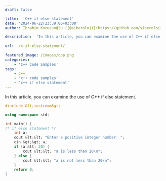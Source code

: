 ```yaml
---
draft: false

title:  'C++ if else statement'
date: '2024-06-22T23:39:06+03:00'
author: İbrahim Korucuoğlu ([@siberoloji](https://github.com/siberoloji))

description:  'In this article, you can examine the use of C++ if else statement.' 
 
url:  /c-if-else-statement/
 
featured_image: /images/cpp.png
categories:
    - 'C++ Code Samples'
tags:
    - c++
    - 'c++ code samples'
    - 'c++ if else statement'
---
```



In this article, you can examine the use of C++ if else statement.


```cpp
#include &lt;iostream&gt;

using namespace std;

int main() {
/* if else statement */
    int a;
    cout &lt;&lt; "Enter a positive integer number: ";
    cin &gt;&gt; a;
    if (a &lt; 20) {
        cout &lt;&lt; "a is less than 20\n";
    } else {
        cout &lt;&lt; "a is not less than 20\n";
    }
    return 0;
}
```

